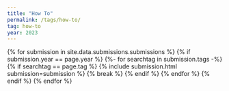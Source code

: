 ```yaml
---
title: "How To"
permalink: /tags/how-to/
tag: how-to
year: 2023
---
```



{% for submission in site.data.submissions.submissions %}
  {% if submission.year == page.year %}
    {%- for searchtag in submission.tags -%}
      {% if searchtag == page.tag %}
        {% include submission.html submission=submission %}
        {% break %}
      {% endif %}
    {% endfor %}
  {% endif %}
{% endfor %}

